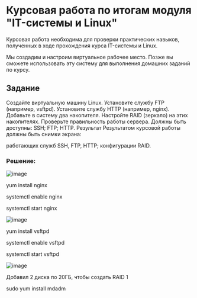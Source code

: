 # Курсовая работа по итогам модуля "IT-системы и Linux"

Курсовая работа необходима для проверки практических навыков, полученных в ходе прохождения курса IT-системы и Linux.

Мы создадим и настроим виртуальное рабочее место. Позже вы сможете использовать эту систему для выполнения домашних заданий по курсу.

## Задание

Создайте виртуальную машину Linux.
Установите службу FTP (например, vsftpd).
Установите службу HTTP (например, nginx).
Добавьте в систему два накопителя.
Настройте RAID (зеркало) на этих накопителях.
Проверьте правильность работы сервера. Должны быть доступны:
SSH;
FTP;
HTTP.
Результат
Результатом курсовой работы должны быть снимки экрана:

работающих служб SSH, FTP, HTTP;
конфигурации RAID.


### Решение:



![image](https://user-images.githubusercontent.com/121933872/218639712-9f041477-3201-4df0-a592-d1aa9bb98467.png)


yum install nginx

systemctl enable nginx

systemctl start nginx

![image](https://user-images.githubusercontent.com/121933872/218640235-c0bec98a-81fb-403f-aef6-700f1a1eccf1.png)


yum install vsftpd

systemctl enable vsftpd

systemctl start vsftpd

![image](https://user-images.githubusercontent.com/121933872/218640343-f7357f5e-9032-43fd-a2b9-1173c8d83b3a.png)

Добавил 2 диска по 20ГБ, чтобы создать RAID 1

sudo yum install mdadm

